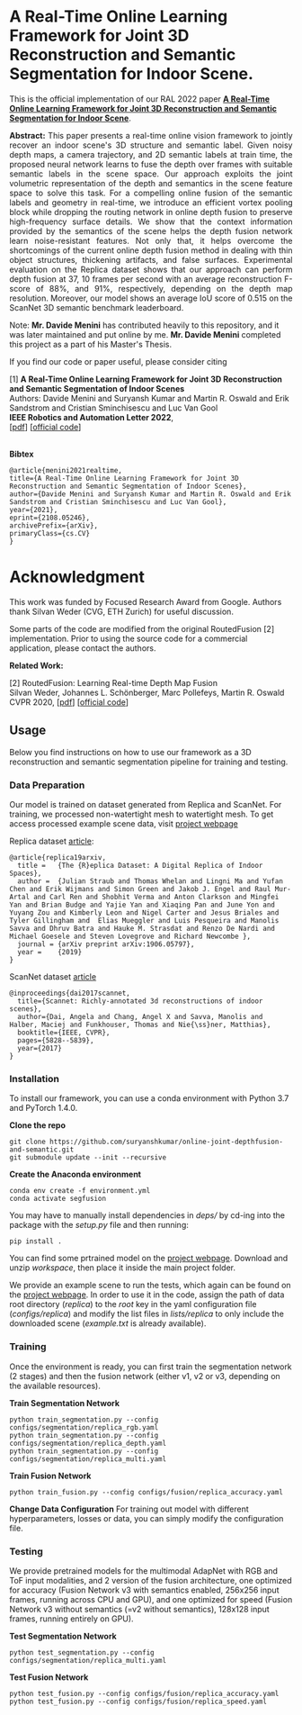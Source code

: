 # A Real-Time Online Learning Framework for Joint 3D Reconstruction and Semantic Segmentation for Indoor Scene.

This is the official implementation of our RAL 2022 paper [**A Real-Time Online Learning Framework for Joint 3D Reconstruction and Semantic Segmentation for Indoor Scene**](https://arxiv.org/abs/2108.05246).

<p align="justify">
<b>Abstract:</b> This paper presents a real-time online vision framework to jointly recover an indoor scene's 3D structure and semantic label. Given noisy depth maps, a camera trajectory, and 2D semantic labels at train time, the proposed neural network learns to fuse the depth over frames with suitable semantic labels in the scene space. Our approach exploits the joint volumetric representation of the depth and semantics in the scene feature space to solve this task. For a compelling online fusion of the semantic labels and geometry in real-time, we introduce an efficient vortex pooling block while dropping the routing network in online depth fusion to preserve high-frequency surface details. We show that the context information provided by the semantics of the scene helps the depth fusion network learn noise-resistant features. Not only that, it helps overcome the shortcomings of the current online depth fusion method in dealing with thin object structures, thickening artifacts, and false surfaces. Experimental evaluation on the Replica dataset shows that our approach can perform depth fusion at 37, 10 frames per second with an average reconstruction F-score of 88%, and 91%, respectively, depending on the depth map resolution. Moreover, our model shows an average IoU score of 0.515 on the ScanNet 3D semantic benchmark leaderboard.
</p>


Note: <b>Mr. Davide Menini</b> has contributed heavily to this repository, and
it was later maintained and put online by me. <b>Mr. Davide Menini</b> completed 
this project as a part of his Master's Thesis.

If you find our code or paper useful, please consider citing
<tr>
<td>
[1] <strong>A Real-Time Online Learning Framework for Joint 3D Reconstruction and Semantic Segmentation of Indoor Scenes </strong><br />
Authors: Davide Menini and Suryansh Kumar and Martin R. Oswald and Erik Sandstrom and Cristian Sminchisescu and Luc Van Gool<br />
<b>IEEE Robotics and Automation Letter 2022</b>, <br/> [<a href="https://arxiv.org/abs/2108.05246" target="_blank">pdf</a>]  [<a href="https://github.com/suryanshkumar/online-joint-depthfusion-and-semantic" target="_blank">official code</a>] <br />
</td>
</tr>
<br/>

<b>Bibtex</b><br />
```
@article{menini2021realtime,
title={A Real-Time Online Learning Framework for Joint 3D Reconstruction and Semantic Segmentation of Indoor Scenes},
author={Davide Menini and Suryansh Kumar and Martin R. Oswald and Erik Sandstrom and Cristian Sminchisescu and Luc Van Gool},
year={2021},
eprint={2108.05246},
archivePrefix={arXiv},
primaryClass={cs.CV}
}
```

# Acknowledgment
This work was funded by Focused Research Award from Google.
Authors thank Silvan Weder (CVG, ETH Zurich) for useful discussion.


Some parts of the code are modified from the original RoutedFusion [2] implementation.
Prior to using the source code for a commercial application, please contact the authors.


<b>Related Work:</b><br/>
<tr>
<td>
[2] RoutedFusion: Learning Real-time Depth Map Fusion<br />
Silvan Weder, Johannes L. Schönberger, Marc Pollefeys, Martin R. Oswald<br />
CVPR 2020, [<a href="https://arxiv.org/abs/2001.04388" target="_blank">pdf</a>]  [<a href="https://github.com/weders/RoutedFusion" target="_blank">official code</a>] <br />
</td>
</tr>

## Usage

Below you find instructions on how to use our framework as a 3D reconstruction and semantic segmentation pipeline for training and testing.

### Data Preparation
Our model is trained on dataset generated from Replica and ScanNet. For training, we processed non-watertight mesh to watertight mesh. To get access processed example scene data, visit [project webpage](https://suryanshkumar.github.io/online-joint-depthfusion-and-semantic_project_page/)

Replica dataset [article](https://arxiv.org/abs/1906.05797):
```
@article{replica19arxiv,
  title =   {The {R}eplica Dataset: A Digital Replica of Indoor Spaces},
  author =  {Julian Straub and Thomas Whelan and Lingni Ma and Yufan Chen and Erik Wijmans and Simon Green and Jakob J. Engel and Raul Mur-Artal and Carl Ren and Shobhit Verma and Anton Clarkson and Mingfei Yan and Brian Budge and Yajie Yan and Xiaqing Pan and June Yon and Yuyang Zou and Kimberly Leon and Nigel Carter and Jesus Briales and  Tyler Gillingham and  Elias Mueggler and Luis Pesqueira and Manolis Savva and Dhruv Batra and Hauke M. Strasdat and Renzo De Nardi and Michael Goesele and Steven Lovegrove and Richard Newcombe },
  journal = {arXiv preprint arXiv:1906.05797},
  year =    {2019}
}
```

ScanNet dataset [article](https://arxiv.org/abs/1702.04405)
```
@inproceedings{dai2017scannet,
  title={Scannet: Richly-annotated 3d reconstructions of indoor scenes},
  author={Dai, Angela and Chang, Angel X and Savva, Manolis and Halber, Maciej and Funkhouser, Thomas and Nie{\ss}ner, Matthias},
  booktitle={IEEE, CVPR},
  pages={5828--5839},
  year={2017}
}
```

### Installation

To install our framework, you can use a conda environment with Python 3.7 and PyTorch 1.4.0.

**Clone the repo**

<pre><code>git clone https://github.com/suryanshkumar/online-joint-depthfusion-and-semantic.git
git submodule update --init --recursive
</code></pre>

**Create the Anaconda environment**
<pre><code>conda env create -f environment.yml
conda activate segfusion
</code></pre>

You may have to manually install dependencies in *deps/* by cd-ing into the package with the *setup.py* file and then running:
<pre><code>pip install .
</code></pre>

You can find some prtrained model on the [project webpage](https://suryanshkumar.github.io/online-joint-depthfusion-and-semantic_project_page/). Download and unzip *workspace*, then place it inside the main project folder.

We provide an example scene to run the tests, which again can be found on the [project webpage](https://suryanshkumar.github.io/online-joint-depthfusion-and-semantic_project_page/). In order to use it in the code, assign the path of data root directory (*replica*) to the *root* key in the yaml configuration file (*configs/replica*) and modify the list files in *lists/replica* to only include the downloaded scene (*example.txt* is already available).

### Training
Once the environment is ready, you can first train the segmentation network (2 stages) and then the fusion network (either v1, v2 or v3, depending on the available resources).

**Train Segmentation Network**
<pre><code>python train_segmentation.py --config configs/segmentation/replica_rgb.yaml
python train_segmentation.py --config configs/segmentation/replica_depth.yaml
python train_segmentation.py --config configs/segmentation/replica_multi.yaml
</code></pre>

**Train Fusion Network**
<pre><code>python train_fusion.py --config configs/fusion/replica_accuracy.yaml
</code></pre>

**Change Data Configuration**
For training out model with different hyperparameters, losses or data, you can simply modify the configuration file. 

### Testing
We provide pretrained models for the multimodal AdapNet with RGB and ToF input modalities, and 2 version of the fusion architecture, one optimized for accuracy (Fusion Network v3 with semantics enabled, 256x256 input frames, running across CPU and GPU), and one optimized for speed (Fusion Network v3 without semantics (=v2 without semantics), 128x128 input frames, running entirely on GPU).

**Test Segmentation Network**
<pre><code>python test_segmentation.py --config configs/segmentation/replica_multi.yaml
</code></pre>

**Test Fusion Network**
<pre><code>python test_fusion.py --config configs/fusion/replica_accuracy.yaml
python test_fusion.py --config configs/fusion/replica_speed.yaml
</code></pre>
